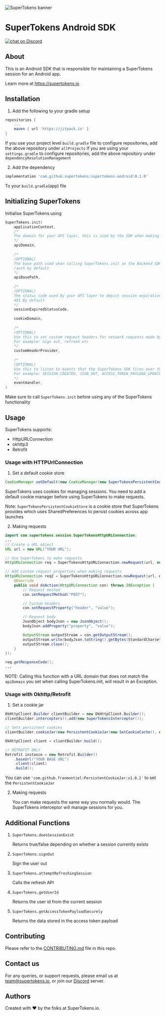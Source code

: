 
![SuperTokens banner](https://raw.githubusercontent.com/supertokens/supertokens-logo/master/images/Artboard%20%E2%80%93%2027%402x.png)

# SuperTokens Android SDK

<a href="https://supertokens.io/discord">
<img src="https://img.shields.io/discord/603466164219281420.svg?logo=discord"
    alt="chat on Discord"></a>
    
## About
This is an Android SDK that is responsible for maintaining a SuperTokens session for an Android app.

Learn more at https://supertokens.io

## Installation
1. Add the following to your gradle setup

```gradle
repositories {
    ...
    maven { url 'https://jitpack.io' }
}
```

If you use your project level `build.gradle` file to configure repositories, add the above repository under `allProjects`
If you are using your `settings.gradle` to configure repositories, add the above repository under `dependencyResolutionManagement`

2. Add the dependency

```gradle
implementation 'com.github.supertokens:supertokens-android:0.1.0'
```

To your `build.gradle`(app) file

## Initializing SuperTokens
Initialise SuperTokens using

```java
SuperTokens.init(
    applicationContext,
    /*
    The domain for your API layer, this is used by the SDK when making network requests
    */
    apiDomain,
    
    /*
    (OPTIONAL)
    The base path used when calling SuperTokens.init in the Backend SDK
    /auth by default
    */
    apiBasePath,
    
    /*
    (OPTIONAL)
    The status code used by your API layer to depict session expiration
    401 By default
    */
    sessionExpiredStatusCode,
    
    cookieDomain,
    
    /*
    (OPTIONAL)
    Use this to set custom request headers for network requests made by the SDK
    For example: Sign out, refresh etc
    */
    customHeaderProvider,
    
    /*
    (OPTIONAL)
    Use this to listen to events that the SuperTokens SDK fires over the lifetime of the user
    For example: SESSION_CREATED, SIGN_OUT, ACCESS_TOKEN_PAYLOAD_UPDATED etc
    */
    eventHandler,
)
```

Make sure to call `SuperTokens.init` before using any of the SuperTokens functionality

## Usage
SuperTokens supports:
- HttpURLConnection
- okhttp3
- Retrofit

### Usage with HTTPUrlConnection
1. Set a default cookie store

```java
CookieManager.setDefault(new CookieManager(new SuperTokensPersistentCookieStore(getApplication()), null));
```

SuperTokens uses cookies for managing sessions. You need to add a default cookie manager before using SuperTokens to make requests.

Note: `SuperTokensPersistentCookieStore` is a cookie store that SuperTokens provides which uses SharedPreferences to persist cookies across app launches

2. Making requests

```java
import com.supertokens.session.SuperTokensHttpURLConnection;
...
// Create a URL object
URL url = new URL("YOUR URL");

// Use SuperTokens to make requests
HttpURLConnection req = SuperTokensHttpURLConnection.newRequest(url, null);

// Add custom request properties when making requests
HttpURLConnection req2 = SuperTokensHttpURLConnection.newRequest(url, new SuperTokensHttpURLConnection.PreConnectCallback() {
    @Override
    public void doAction(HttpURLConnection con) throws IOException {
        // Request method
        con.setRequestMethod("POST");

        // Custom headers
        con.setRequestProperty("header", "value");

        // Request body
        JsonObject bodyJson = new JsonObject();
        bodyJson.addProperty("property", "value");

        OutputStream outputStream = con.getOutputStream();
        outputStream.write(bodyJson.toString().getBytes(StandardCharsets.UTF_8));
        outputStream.close();
    }
});

req.getResponseCode();
...
```

NOTE: Calling this function with a URL domain that does not match the `apiDomain` you set when calling SuperTokens.init, will result in an Exception.

### Usage with Okhttp/Retrofit

1. Set a cookie jar

```java
OkHttpClient.Builder clientBuilder = new OkHttpClient.Builder();
clientBuilder.interceptors().add(new SuperTokensInterceptor());

// Sets persistent cookies
clientBuilder.cookieJar(new PersistentCookieJar(new SetCookieCache(), new SharedPrefsCookiePersistor(context)));

OkHttpClient client = clientBuilder.build();

// RETROFIT ONLY
Retrofit instance = new Retrofit.Builder()
    .baseUrl("YOUR BASE URL")
    .client(client)
    .build();
```

You can use `'com.github.franmontiel:PersistentCookieJar:v1.0.1'` to set the `PersistentCookieJar`

2. Making requests

   You can make requests the same way you normally would. The SuperTokens interceptor will manage sessions for you.

## Additional Functions
1. `SuperTokens.doesSessionExist`

   Returns true/false depending on whether a session currently exists

3. `SuperTokens.signOut`

   Sign the user out

4. `SuperTokens.attemptRefreshingSession`

   Calls the refresh API

5. `SuperTokens.getUserId`

   Returns the user id from the current session

6. `SuperTokens.getAccessTokenPayloadSecurely`

   Returns the data stored in the access token payload

## Contributing
Please refer to the [CONTRIBUTING.md](https://github.com/supertokens/supertokens-android/blob/master/CONTRIBUTING.md) file in this repo.

## Contact us
For any queries, or support requests, please email us at team@supertokens.io, or join our [Discord](supertokens.io/discord) server.

## Authors
Created with :heart: by the folks at SuperTokens.io.
